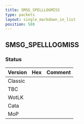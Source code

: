 ```yaml
---
title: SMSG_SPELLLOGMISS
type: packets
layout: single_markdown_in_list
position: 588
---
```


## SMSG_SPELLLOGMISS

### Status

Version | Hex | Comment
---------- | ---------- | ---------- 
Classic |  |  
TBC |  |  
WotLK |  |  
Cata |  |  
MoP |  |  